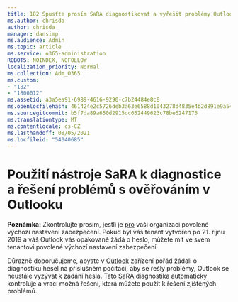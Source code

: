 ```yaml
---
title: 182 Spusťte prosím SaRA diagnostikovat a vyřešit problémy Outlook ověřování.
ms.author: chrisda
author: chrisda
manager: dansimp
ms.audience: Admin
ms.topic: article
ms.service: o365-administration
ROBOTS: NOINDEX, NOFOLLOW
localization_priority: Normal
ms.collection: Adm_O365
ms.custom:
- "182"
- "1800012"
ms.assetid: a3a5ea91-6989-4616-9290-c7b24484e8c8
ms.openlocfilehash: 461424e2c5726deb3a63e6588d1043278d4835e4b2d891e9a5413d54bc445a72
ms.sourcegitcommit: b5f7da89a650d2915dc652449623c78be6247175
ms.translationtype: MT
ms.contentlocale: cs-CZ
ms.lasthandoff: 08/05/2021
ms.locfileid: "54040685"
---
```

# <a name="use-sara-to-diagnose-and-resolve-outlook-authentication-issues"></a>Použití nástroje SaRA k diagnostice a řešení problémů s ověřováním v Outlooku

**Poznámka:** Zkontrolujte prosím, jestli je [pro](https://aka.ms/securitydefaults) vaši organizaci povolené výchozí nastavení zabezpečení. Pokud byl váš tenant vytvořen po 21. říjnu 2019 a váš Outlook vás  opakovaně žádá o heslo, můžete mít ve svém tenantovi povolené výchozí nastavení zabezpečení.

Důrazně doporučujeme, abyste v [Outlook](https://aka.ms/SaRA-OutlookPwdPrompt-Alchemy) zařízení pořád žádali o diagnostiku hesel na příslušném počítači, aby se řešly problémy, Outlook se neustále vyzývat k zadání hesla. Tato [SaRA](https://diagnostics.office.com/#/) diagnostika automaticky kontroluje a vrací možná řešení, která můžete použít k řešení zjištěných problémů.
